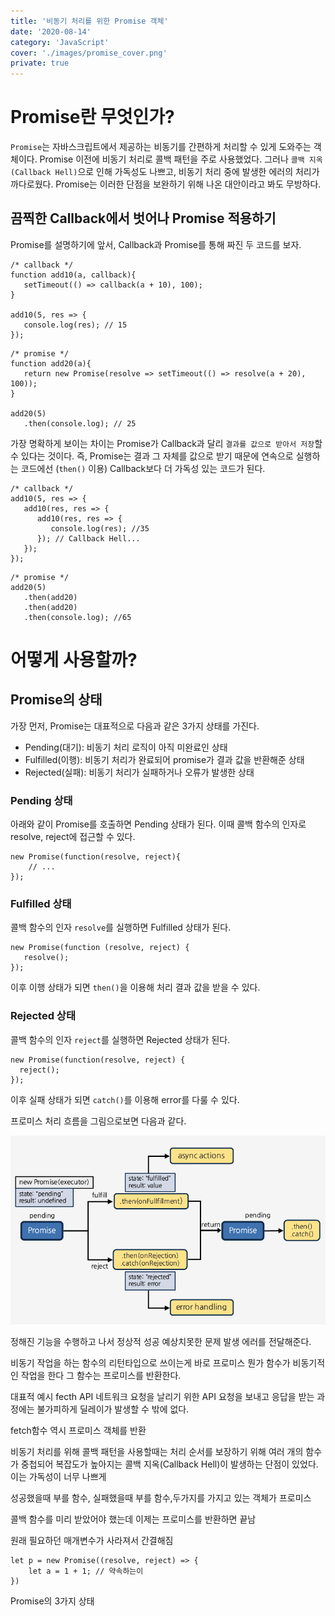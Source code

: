 ```yaml
---
title: '비동기 처리를 위한 Promise 객체'
date: '2020-08-14'
category: 'JavaScript'
cover: './images/promise_cover.png'
private: true
---
```


# Promise란 무엇인가?

`Promise`는 자바스크립트에서 제공하는 비동기를 간편하게 처리할 수 있게 도와주는 객체이다. Promise 이전에 비동기 처리로 콜백 패턴을 주로 사용했었다. 그러나 `콜백 지옥(Callback Hell)`으로 인해 가독성도 나쁘고, 비동기 처리 중에 발생한 에러의 처리가 까다로웠다. Promise는 이러한 단점을 보완하기 위해 나온 대안이라고 봐도 무방하다. 

## 끔찍한 Callback에서 벗어나 Promise 적용하기

Promise를 설명하기에 앞서, Callback과 Promise를 통해 짜진 두 코드를 보자.

```
/* callback */
function add10(a, callback){
   setTimeout(() => callback(a + 10), 100);
}

add10(5, res => {
   console.log(res); // 15
});
```
```
/* promise */
function add20(a){
   return new Promise(resolve => setTimeout(() => resolve(a + 20), 100));
}

add20(5)
   .then(console.log); // 25
```

가장 명확하게 보이는 차이는 Promise가 Callback과 달리 `결과를 값으로 받아서 저장`할 수 있다는 것이다. 
즉, Promise는 결과 그 자체를 값으로 받기 때문에 연속으로 실행하는 코드에선 (`then()` 이용) Callback보다 더 가독성 있는 코드가 된다.

```
/* callback */
add10(5, res => {
   add10(res, res => {
      add10(res, res => {
         console.log(res); //35
      }); // Callback Hell...
   });
});
```
```
/* promise */
add20(5)
   .then(add20)
   .then(add20)
   .then(console.log); //65
```

# 어떻게 사용할까?

## Promise의 상태
가장 먼저, Promise는 대표적으로 다음과 같은 3가지 상태를 가진다.

- Pending(대기): 비동기 처리 로직이 아직 미완료인 상태
- Fulfilled(이행): 비동기 처리가 완료되어 promise가 결과 값을 반환해준 상태
- Rejected(실패): 비동기 처리가 실패하거나 오류가 발생한 상태


### Pending 상태

아래와 같이 Promise를 호출하면 Pending 상태가 된다. 이때 콜백 함수의 인자로 resolve, reject에 접근할 수 있다.
```
new Promise(function(resolve, reject){
    // ...
});
```

### Fulfilled 상태

콜백 함수의 인자 `resolve`를 실행하면 Fulfilled 상태가 된다.
```
new Promise(function (resolve, reject) {
   resolve();
});
```
이후 이행 상태가 되면 `then()`을 이용해 처리 결과 값을 받을 수 있다.


### Rejected 상태

콜백 함수의 인자 `reject`를 실행하면 Rejected 상태가 된다.

```
new Promise(function(resolve, reject) {
  reject();
});
```
이후 실패 상태가 되면 `catch()`를 이용해 error를 다룰 수 있다.

프로미스 처리 흐름을 그림으로보면 다음과 같다.

<center><img src="./images/promise_1.png" alt="promise_1"/></center>



정해진 기능을 수행하고 나서 정상적 성공 예상치못한 문제 발생 에러를 전달해준다.

비동기 작업을 하는 함수의 리턴타입으로 쓰이는게 바로 프로미스
뭔가 함수가 비동기적인 작업을 한다 그 함수는 프로미스를 반환한다.

대표적 예시 fecth API
네트워크 요청을 날리기 위한 API
요청을 보내고 응답을 받는 과정에는 불가피하게 딜레이가 발생할 수 밖에 없다.

fetch함수 역시 프로미스 객체를 반환

비동기 처리를 위해 콜백 패턴을 사용할때는 처리 순서를 보장하기 위해 여러 개의 함수가 중첩되어 복잡도가 높아지는 콜백 지옥(Callback Hell)이 발생하는 단점이 있었다. 이는 가독성이 너무 나쁘게

성공했을때 부를 함수, 실패했을때 부를 함수,두가지를 가지고 있는 객체가 프로미스

콜백 함수를 미리 받았어야 했는데 이제는 프로미스를 반환하면 끝남

원래 필요하던 매개변수가 사라져서 간결해짐

```
let p = new Promise((resolve, reject) => {
    let a = 1 + 1; // 약속하는이
})

```

Promise의 3가지 상태